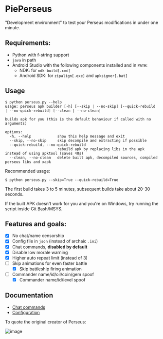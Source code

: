 

# PiePerseus

"Development environment" to test your Perseus modifications in under one minute.

## Requirements:
* Python with f-string support
* `java` in path
* Android Studio with the following components installed and in `PATH`:
  * NDK: for `ndk-build[.cmd]`
  * Android SDK: for `zipalign[.exe]` and `apksigner[.bat]`

## Usage
```
$ python perseus.py --help
usage: perseus apk builder [-h] [--skip | --no-skip] [--quick-rebuild | --no-quick-rebuild] [--clean | --no-clean]

builds apk for you (this is the default behaviour if called with no arguments)

options:
  -h, --help            show this help message and exit
  --skip, --no-skip     skip decompile and extracting if possible
  --quick-rebuild, --no-quick-rebuild
                        rebuild apk by replacing libs in the apk instead of using apktool (saves 40s)
  --clean, --no-clean   delete built apk, decompiled sources, compiled perseus libs and xapk
```

Recommended usage:

```shell
$ python perseus.py --skip=True --quick-rebuild=True
```

The first build takes 3 to 5 minutes, subsequent builds take about 20-30 seconds.

If the built APK doesn't work for you and you're on Windows, try running the script inside Git Bash/MSYS.

## Features and goals:
- [x] No chat/name censorship
- [x] Config file in `json` (instead of archaic `.ini`)
- [x] Chat commands, **disabled by default**
- [x] Disable low morale warning
- [x] Higher auto repeat limit (instead of 3)
- [ ] Skip animations for even faster battle
  - [x] Skip battleship firing animation
- [ ] Commander name/id/oil/coin/gem spoof
  - [x] Commander name/id/level spoof

## Documentation

* [Chat commands](docs/chat_commands.md)
* [Configuration](docs/configuration.md)

To quote the original creator of Perseus:

![image](https://image.pieland.xyz/file/672d4d4be9f333cb70c49.png)

